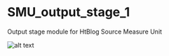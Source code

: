 # SMU_output_stage_1

Output stage module for HtBlog Source Measure Unit

![alt text](http://3D_output_stage.png)
